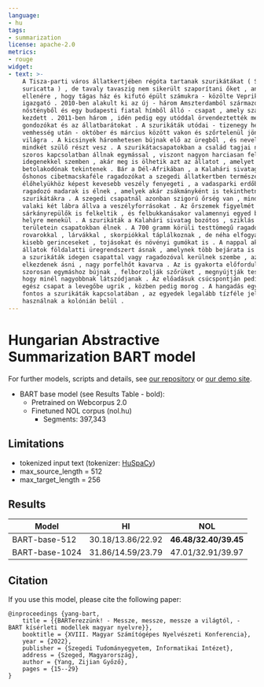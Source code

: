 ```yaml
---
language:
- hu
tags:
- summarization
license: apache-2.0
metrics:
- rouge
widget:
- text: >-
    A Tisza-parti város állatkertjében régóta tartanak szurikátákat ( Suricata
    suricatta ) , de tavaly tavaszig nem sikerült szaporítani őket , annak
    ellenére , hogy tágas ház és kifutó épült számukra - közölte Veprik Róbert
    igazgató . 2010-ben alakult ki az új - három Amszterdamból származó
    nőstényből és egy budapesti fiatal hímből álló - csapat , amely szaporodni
    kezdett . 2011-ben három , idén pedig egy utóddal örvendeztették meg a
    gondozókat és az állatbarátokat . A szurikáták utódai - tizenegy hetes
    vemhesség után - október és március között vakon és szőrtelenül jönnek a
    világra . A kicsinyek háromhetesen bújnak elő az üregből , és nevelésükben
    mindkét szülő részt vesz . A szurikátacsapatokban a család tagjai nagyon
    szoros kapcsolatban állnak egymással , viszont nagyon harciasan fellépnek az
    idegenekkel szemben , akár meg is ölhetik azt az állatot , amelyet
    betolakodónak tekintenek . Bár a Dél-Afrikában , a Kalahári sivatagban
    őshonos cibetmacskaféle ragadozókat a szegedi állatkertben természetes
    élőhelyükhöz képest kevesebb veszély fenyegeti , a vadasparki erdőben
    ragadozó madarak is élnek , amelyek akár zsákmányként is tekinthetnének a
    szurikátákra . A szegedi csapatnál azonban szigorú őrség van , mindig lesi
    valaki két lábra állva a veszélyforrásokat . Az őrszemek figyelmét még a
    sárkányrepülők is felkeltik , és felbukkanásakor valamennyi egyed biztos
    helyre menekül . A szurikáták a Kalahári sivatag bozótos , sziklás
    területein csapatokban élnek . A 700 gramm körüli testtömegű ragadozók
    rovarokkal , lárvákkal , skorpiókkal táplálkoznak , de néha elfogyasztják a
    kisebb gerinceseket , tojásokat és növényi gumókat is . A nappal aktív
    állatok földalatti üregrendszert ásnak , amelynek több bejárata is van . Ha
    a szurikáták idegen csapattal vagy ragadozóval kerülnek szembe , azonnal
    elkezdenek ásni , nagy porfelhőt kavarva . Az is gyakorta előfordul , hogy
    szorosan egymáshoz bújnak , felborzolják szőrüket , megnyújtják testüket ,
    hogy minél nagyobbnak látszódjanak . Az előadásuk csúcspontján pedig az
    egész csapat a levegőbe ugrik , közben pedig morog . A hangadás egyébként is
    fontos a szurikáták kapcsolatában , az egyedek legalább tízféle jelzést
    használnak a kolónián belül .
---
```


# Hungarian Abstractive Summarization BART model

For further models, scripts and details, see [our repository](https://github.com/nytud/neural-models) or [our demo site](https://juniper.nytud.hu/demo/nlp).

- BART base model (see Results Table - bold):
  - Pretrained on Webcorpus 2.0
  - Finetuned NOL corpus (nol.hu)
  	- Segments: 397,343
  	
## Limitations

- tokenized input text (tokenizer: [HuSpaCy](https://huggingface.co/huspacy))
- max_source_length = 512
- max_target_length = 256

## Results

| Model | HI | NOL |
| ------------- | ------------- | ------------- |
| BART-base-512 | 30.18/13.86/22.92 | **46.48/32.40/39.45**  |
| BART-base-1024| 31.86/14.59/23.79 | 47.01/32.91/39.97 |

## Citation
If you use this model, please cite the following paper:

```
@inproceedings {yang-bart,
    title = {{BARTerezzünk! - Messze, messze, messze a világtól, - BART kísérleti modellek magyar nyelvre}},
	booktitle = {XVIII. Magyar Számítógépes Nyelvészeti Konferencia},
	year = {2022},
	publisher = {Szegedi Tudományegyetem, Informatikai Intézet},
	address = {Szeged, Magyarország},
	author = {Yang, Zijian Győző},
	pages = {15--29}
}

```